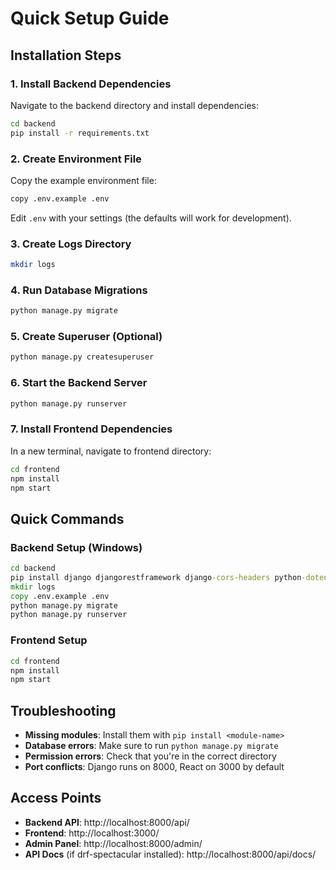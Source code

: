 # Quick Setup Guide

## Installation Steps

### 1. Install Backend Dependencies

Navigate to the backend directory and install dependencies:

```bash
cd backend
pip install -r requirements.txt
```

### 2. Create Environment File

Copy the example environment file:

```bash
copy .env.example .env
```

Edit `.env` with your settings (the defaults will work for development).

### 3. Create Logs Directory

```bash
mkdir logs
```

### 4. Run Database Migrations

```bash
python manage.py migrate
```

### 5. Create Superuser (Optional)

```bash
python manage.py createsuperuser
```

### 6. Start the Backend Server

```bash
python manage.py runserver
```

### 7. Install Frontend Dependencies

In a new terminal, navigate to frontend directory:

```bash
cd frontend
npm install
npm start
```

## Quick Commands

### Backend Setup (Windows)
```cmd
cd backend
pip install django djangorestframework django-cors-headers python-dotenv
mkdir logs
copy .env.example .env
python manage.py migrate
python manage.py runserver
```

### Frontend Setup
```cmd
cd frontend
npm install
npm start
```

## Troubleshooting

- **Missing modules**: Install them with `pip install <module-name>`
- **Database errors**: Make sure to run `python manage.py migrate`
- **Permission errors**: Check that you're in the correct directory
- **Port conflicts**: Django runs on 8000, React on 3000 by default

## Access Points

- **Backend API**: http://localhost:8000/api/
- **Frontend**: http://localhost:3000/
- **Admin Panel**: http://localhost:8000/admin/
- **API Docs** (if drf-spectacular installed): http://localhost:8000/api/docs/
